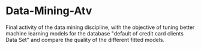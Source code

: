 # Data-Mining-Atv
Final activity of the data mining discipline, with the objective of tuning better machine learning models for the database "default of credit card clients Data Set" and compare the quality of the different fitted models.
